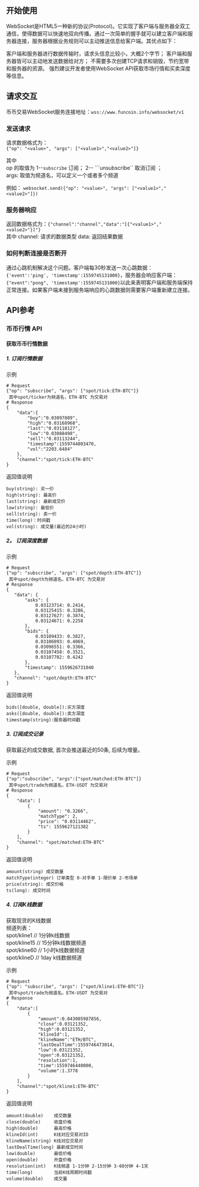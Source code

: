 ## 开始使用    
WebSocket是HTML5一种新的协议(Protocol)。它实现了客户端与服务器全双工通信，使得数据可以快速地双向传播。通过一次简单的握手就可以建立客户端和服务器连接，服务器根据业务规则可以主动推送信息给客户端。其优点如下：

客户端和服务器进行数据传输时，请求头信息比较小，大概2个字节；
客户端和服务器皆可以主动地发送数据给对方；
不需要多次创建TCP请求和销毁，节约宽带和服务器的资源。
强烈建议开发者使用WebSocket API获取市场行情和买卖深度等信息。

## 请求交互
币币交易WebSocket服务连接地址：```wss://www.funcoin.info/websocket/v1```
### 发送请求
请求数据格式为：</br>
```{"op": "<value>", "args": ["<value1>","<value2>"]} ```

其中 </br>
op 的取值为 1--```subscribe``` 订阅； 2-- ```unsubscribe`` 取消订阅 ；</br>
args: 取值为频道名，可以定义一个或者多个频道

例如： ```websocket.send({"op": "<value>", "args": ["<value1>","<value2>"]})```  
### 服务器响应
返回数据格式为：```{"channel":"channel","data":"[{"<value1>","<value2>"}]"}``` </br>
其中
channel: 请求的数据类型
data: 返回结果数据

### 如何判断连接是否断开
通过心跳机制解决这个问题。客户端每30秒发送一次心跳数据：```{'event':'ping', 'timestamp':1559745131000}```，服务器会响应客户端：```{"event":"pong", 'timestamp':1559745131000}```以此来表明客户端和服务端保持正常连接。如果客户端未接到服务端响应的心跳数据则需要客户端重新建立连接。

## API参考
### 币币行情 API
#### 获取币币行情数据
##### 1. 订阅行情数据

示例

```
# Request
{"op": "subscribe", "args": ["spot/tick:ETH-BTC"]}
 其中spot/ticker为频道名，ETH-BTC 为交易对
# Response
{
    "data":{
        "buy":"0.03097809",
        "high":"0.03168968",
        "last":"0.03118127",
        "low":"0.03088498",
        "sell":"0.03113244",
        "timestamp":1559744803470,
        "vol":"2203.6484"
    },
    "channel":"spot/tick:ETH-BTC"
}
```

返回值说明

```
buy(string): 买一价
high(string): 最高价
last(string): 最新成交价
low(string): 最低价
sell(string): 卖一价
time(long)：时间戳
vol(string): 成交量(最近的24小时)
```

##### 2。 订阅深度数据
 
 示例
 
 ```
 # Request
 {"op": "subscribe", "args": ["spot/depth:ETH-BTC"]}
  其中spot/depth为频道名，ETH-BTC 为交易对
 # Response
 {
    "data": {
        "asks": {
            0.03123714: 0.2414,
            0.03125415: 0.3286,
            0.03127627: 0.3874,
            0.03124671: 0.2258
        },
        "bids": {
            0.03109433: 0.3827,
            0.03106093: 0.4069,
            0.03096551: 0.3366,
            0.03107458: 0.3521,
            0.03107702: 0.4242
        },
        "timestamp": 1559626731040
    },
    "channel": "spot/depth:ETH-BTC"
}
 ```
 
 返回值说明
 
 ```
 bids([double, double]):买方深度
 asks([double, double]):卖方深度
 timestamp(string):服务器时间戳
 ```
 
##### 3. 订阅成交记录
获取最近的成交数据, 首次会推送最近的50条, 后续为增量。

示例

```
# Request
{"op":"subscribe", "args":["spot/matched:ETH-BTC"]}
 其中spot/trade为频道名，ETH-USDT 为交易对
# Response
{
    "data": [
        {
            "amount": "0.3266",
            "matchType": 2,
            "price": "0.03114462",
            "ts": 1559627121382
        }
    ],
    "channel": "spot/matched:ETH-BTC"
}
```

返回值说明

```
amount(string) 成交数量
matchType(integer) 订单类型 0-对手单 1-限价单 2-市场单
price(string): 成交价格
ts(long): 成交时间
```
##### 4. 订阅K线数据
获取现货的K线数据 </br>
频道列表：</br>
spot/kline1   // 1分钟k线数据 </br>
spot/kline15  // 15分钟k线数据频道 </br>
spot/kline60  // 1小时k线数据频道 </br>
spot/klineD   // 1day k线数据频道 </br>

示例

```
# Request
{"op": "subscribe", "args": ["spot/kline1:ETH-BTC"]}
 其中spot/trade为频道名，ETH-USDT 为交易对
# Response
{
    "data":[
        {
            "amount":0.043005987856,
            "close":0.03121352,
            "high":0.03121352,
            "klineId":1,
            "klineName":"ETH/BTC",
            "lastDealTime":1559746473014,
            "low":0.03121352,
            "open":0.03121352,
            "resolution":1,
            "time":1559746440000,
            "volume":1.3778
        }
    ],
    "channel":"spot/kline1:ETH-BTC"
}
```

返回值说明

```
amount(double)    成交数量
close(double)     收盘价格
high(double)      最高价格
klineId(int)	  K线对应交易对ID
klineName(string) K线对应交易对
lastDealTime(long) 最新成交时间
low(double)       最低价格
open(double)	  开盘价格
resolution(int)   K线频道 1-1分钟 2-15分钟 3-60分钟 4-1天
time(long)	      当前K线周期时间戳
volume(double)    成交量
```

